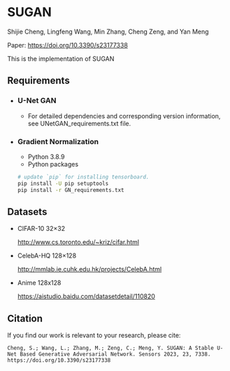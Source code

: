 # SUGAN

Shijie Cheng, Lingfeng Wang, Min Zhang, Cheng Zeng, and Yan Meng

Paper: https://doi.org/10.3390/s23177338

This is the implementation of SUGAN

## Requirements

- ### U-Net GAN

  - For detailed dependencies and corresponding version information, see UNetGAN_requirements.txt file.

- ### Gradient Normalization

    - Python 3.8.9
    - Python packages

    ```sh
    # update `pip` for installing tensorboard.
    pip install -U pip setuptools
    pip install -r GN_requirements.txt
    ```

## Datasets

- CIFAR-10 32×32

     http://www.cs.toronto.edu/~kriz/cifar.html

- CelebA-HQ 128×128

    http://mmlab.ie.cuhk.edu.hk/projects/CelebA.html

- Anime 128x128

    https://aistudio.baidu.com/datasetdetail/110820

## Citation
If you find our work is relevant to your research, please cite:
```
Cheng, S.; Wang, L.; Zhang, M.; Zeng, C.; Meng, Y. SUGAN: A Stable U-Net Based Generative Adversarial Network. Sensors 2023, 23, 7338. https://doi.org/10.3390/s23177338
```